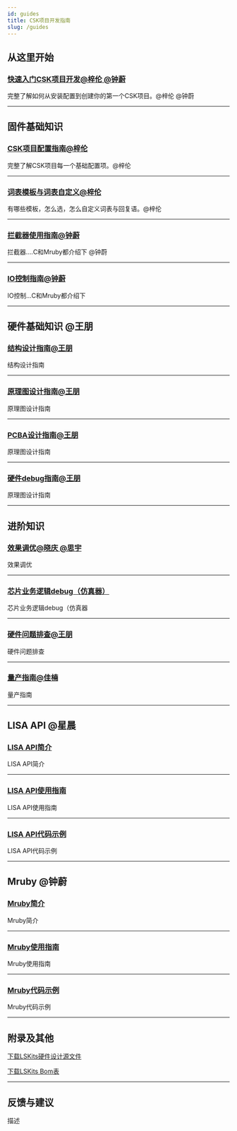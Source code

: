 ```yaml
---
id: guides
title: CSK项目开发指南
slug: /guides
---
```


## 从这里开始
### [快速入门CSK项目开发@梓伦 @钟蔚](www)

完整了解如何从安装配置到创建你的第一个CSK项目。@梓伦 @钟蔚

--------

## 固件基础知识

### [CSK项目配置指南@梓伦](www)

完整了解CSK项目每一个基础配置项。@梓伦

--------

### [词表模板与词表自定义@梓伦](www)

有哪些模板，怎么选，怎么自定义词表与回复语。@梓伦

--------

### [拦截器使用指南@钟蔚](www)

拦截器....C和Mruby都介绍下 @钟蔚

--------

### [IO控制指南@钟蔚](www)

IO控制...C和Mruby都介绍下

--------


## 硬件基础知识 @王朋

### [结构设计指南@王朋](www)

结构设计指南

--------

### [原理图设计指南@王朋](www)

原理图设计指南

--------

### [PCBA设计指南@王朋](www)

原理图设计指南

--------

### [硬件debug指南@王朋](www)

原理图设计指南

--------

## 进阶知识

### [效果调优@晓庆 @思宇](www)

效果调优

--------

### [芯片业务逻辑debug（仿真器）](www)

芯片业务逻辑debug（仿真器

--------

### [硬件问题排查@王朋](www)

硬件问题排查

--------

### [量产指南@佳楠](www)

量产指南

--------

## LISA API @星晨

### [LISA API简介](www)

LISA API简介

--------

### [LISA API使用指南](www)

LISA API使用指南

--------

### [LISA API代码示例](www)

LISA API代码示例

--------

## Mruby @钟蔚

### [Mruby简介](www)

Mruby简介

--------

### [Mruby使用指南](www)

Mruby使用指南

--------

### [Mruby代码示例](www)

Mruby代码示例

--------

## 附录及其他

[下载LSKits硬件设计源文件](www)

[下载LSKits Bom表](www)

--------

## 反馈与建议

描述









